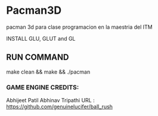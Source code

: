 # Pacman3D
pacman 3d para clase programacion en la maestria del ITM

INSTALL GLU, GLUT and GL

## RUN COMMAND
make clean && make && ./pacman


### GAME ENGINE CREDITS:

Abhijeet Patil
Abhinav Tripathi
URL : https://github.com/genuinelucifer/ball_rush


